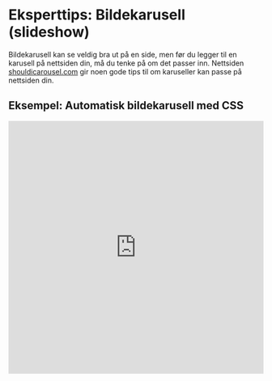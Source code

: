 # Eksperttips: Bildekarusell (slideshow)

Bildekarusell kan se veldig bra ut på en side, men før du legger til en karusell på nettsiden din, må du tenke på om det passer inn.
Nettsiden [shouldicarousel.com](https://shouldiuseacarousel.com/) gir noen gode tips til om karuseller kan passe på nettsiden din.

## Eksempel: Automatisk bildekarusell med CSS

<iframe height="500" style="width: 100%;" scrolling="no" title="Untitled" src="https://codepen.io/thorcc/embed/rNGaGav?default-tab=html%2Cresult" frameborder="no" loading="lazy" allowtransparency="true" allowfullscreen="true">
  See the Pen <a href="https://codepen.io/thorcc/pen/rNGaGav">
  Untitled</a> by thorcc (<a href="https://codepen.io/thorcc">@thorcc</a>)
  on <a href="https://codepen.io">CodePen</a>.
</iframe>
